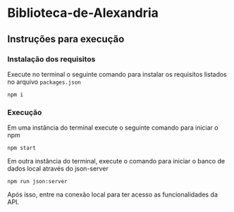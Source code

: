 # Biblioteca-de-Alexandria


## Instruções para execução

### Instalação dos requisitos
Execute no terminal o seguinte comando para instalar os requisitos listados no arquivo ```packages.json```
```
npm i
```
### Execução
Em uma instância do terminal execute o seguinte comando para iniciar o npm
```
npm start
```
Em outra instância do terminal, execute o comando para iniciar o banco de dados local através do json-server
```
npm run json:server
```

Após isso, entre na conexão local para ter acesso as funcionalidades da API.

